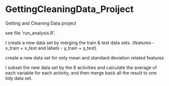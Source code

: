 GettingCleaningData_Proiject
============================

Getting and Cleaning Data project

see file 'run_analysis.R'.

I create a new data set by merging the train & test data sets.
(features - x_train + x_test and labels - y_train + y_test)

create a new data set for only mean and standard deviation related features

I subset the new data set by the 6 activities and calculate the average of 
each variable for each activity, and then merge back all the result to one
tidy data set.
